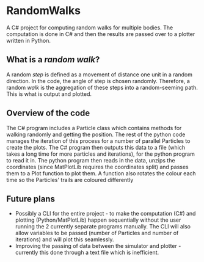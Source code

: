 # RandomWalks
A C# project for computing random walks for multiple bodies. The computation is done in C# and then the results are passed over to a plotter written in Python.
## What is a _random walk_?
A random *step* is defined as a movement of distance one unit in a random direction. In the code, the angle of step is chosen randomly. Therefore, a random *walk* is the aggregation of these steps into a random-seeming path. This is what is output and plotted.
## Overview of the code
The C# program includes a Particle class which contains methods for walking randomly and getting the position. The rest of the python code manages the iteration of this process for a number of parallel Particles to create the plots.
The C# program then outputs this data to a file (which takes a long time for more particles and iterations), for the python program to read it in.
The python program then reads in the data, unzips the coordinates (since MatPlotLib requires the coordinates split) and passes them to a Plot function to plot them. A function also rotates the colour each time so the Particles' trails are coloured differently
## Future plans
* Possibly a CLI for the entire project - to make the computation (C#) and plotting (Python/MatPlotLib) happen sequentially without the user running the 2 currently separate programs manually. The CLI will also allow variables to be passed (number of Particles and number of iterations) and will plot this seamlessly.
* Improving the passing of data between the simulator and plotter - currently this done through a text file which is inefficient.
